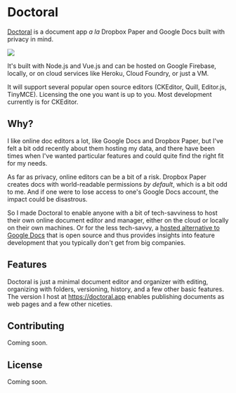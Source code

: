 # Doctoral

[Doctoral](https://doctoral.app) is a document app _a la_ Dropbox Paper and Google Docs built with privacy in mind.

![](https://firebasestorage.googleapis.com/v0/b/doctoral-460ba.appspot.com/o/public%2Fdoctoral.png?alt=media)

It's built with Node.js and Vue.js and can be hosted on Google Firebase, locally, or on cloud services like Heroku, Cloud Foundry, or just a VM.

It will support several popular open source editors (CKEditor, Quill, Editor.js, TinyMCE). Licensing the one you want is up to you. Most development currently is for CKEditor.

## Why?

I like online doc editors a lot, like Google Docs and Dropbox Paper, but I've felt a bit odd recently about them hosting my data, and there have been times when I've wanted particular features and could quite find the right fit for my needs.

As far as privacy, online editors can be a bit of a risk. Dropbox Paper creates docs with world-readable permissions _by default_, which is a bit odd to me. And if one were to lose access to one's Google Docs account, the impact could be disastrous.

So I made Doctoral to enable anyone with a bit of tech-savviness to host their own online document editor and manager, either on the cloud or locally on their own machines. Or for the less tech-savvy, a [hosted alternative to Google Docs](https://doctoral.app) that is open source and thus provides insights into feature development that you typically don't get from big companies. 

## Features

Doctoral is just a minimal document editor and organizer with editing, organizing with folders, versioning, history, and a few other basic features. The version I host at <https://doctoral.app> enables publishing documents as web pages and a few other niceties.

## Contributing

Coming soon.

## License

Coming soon.


